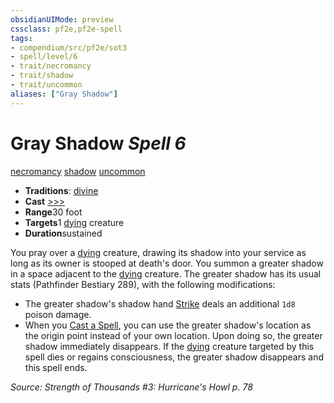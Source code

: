 ```yaml
---
obsidianUIMode: preview
cssclass: pf2e,pf2e-spell
tags:
- compendium/src/pf2e/sot3
- spell/level/6
- trait/necromancy
- trait/shadow
- trait/uncommon
aliases: ["Gray Shadow"]
---
```

# Gray Shadow *Spell 6*   
[necromancy](../../Rules/traits/necromancy.md)  [shadow](../../Rules/traits/shadow.md)  [uncommon](../../Rules/traits/uncommon.md)  

- **Traditions**: [divine](../../Rules/traits/divine.md)
- **Cast** [>>>](../../Rules/core-rulebook/chapter-9-playing-the-game.md#Actions "Three-Action") 
- **Range**30 foot
- **Targets**1 [dying](../../Rules/conditions.md#Dying) creature
- **Duration**sustained

You pray over a [dying](../../Rules/conditions.md#Dying) creature, drawing its shadow into your service as long as its owner is stooped at death's door. You summon a greater shadow in a space adjacent to the [dying](../../Rules/conditions.md#Dying) creature. The greater shadow has its usual stats (Pathfinder Bestiary 289), with the following modifications:

- The greater shadow's shadow hand [Strike](../../Rules/actions/strike.md) deals an additional `1d8` poison damage.
- When you [Cast a Spell](../../Rules/actions/cast-a-spell.md), you can use the greater shadow's location as the origin point instead of your own location. Upon doing so, the greater shadow immediately disappears. If the [dying](../../Rules/conditions.md#Dying) creature targeted by this spell dies or regains consciousness, the greater shadow disappears and this spell ends.

*Source: Strength of Thousands #3: Hurricane's Howl p. 78*